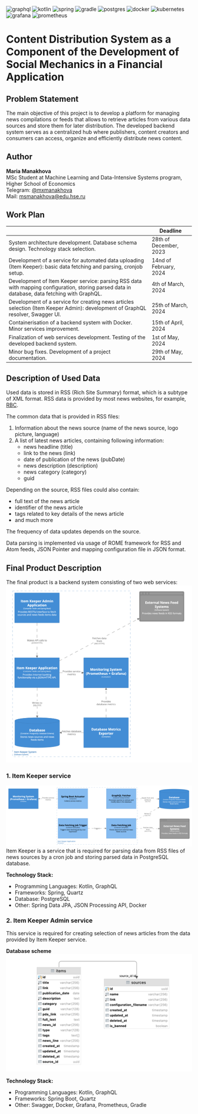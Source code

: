 ![graphql](https://img.shields.io/badge/GraphQl-E10098?style=for-the-badge&logo=graphql&logoColor=white) ![kotlin](https://img.shields.io/badge/kotlin-ff7a00?style=for-the-badge&logo=kotlin) ![spring](https://img.shields.io/badge/Spring-6DB33F?style=for-the-badge&logo=spring&logoColor=white) ![gradle](https://img.shields.io/badge/gradle-02303A?style=for-the-badge&logo=gradle&logoColor=white) ![postgres](https://img.shields.io/badge/PostgreSQL-316192?style=for-the-badge&logo=postgresql&logoColor=white) ![docker](https://img.shields.io/badge/Docker-2CA5E0?style=for-the-badge&logo=docker&logoColor=white) ![kubernetes](https://img.shields.io/badge/kubernetes-326ce5.svg?&style=for-the-badge&logo=kubernetes&logoColor=white) ![grafana](https://img.shields.io/badge/Grafana-F2F4F9?style=for-the-badge&logo=grafana&logoColor=orange&labelColor=F2F4F) ![prometheus](https://img.shields.io/badge/Prometheus-000000?style=for-the-badge&logo=prometheus&labelColor=000000)

# Content Distribution System as a Component of the Development of Social Mechanics in a Financial Application

## Problem Statement
The main objective of this project is to develop a platform for managing news compilations or feeds that allows to retrieve articles from various data sources and store them for later distribution. The developed backend system serves as a centralized hub where publishers, content creators and consumers can access, organize and efficiently distribute news content.

## Author
**Maria Manakhova**<br>
MSc Student at Machine Learning and Data-Intensive Systems program, Higher School of Economics<br>
Telegram: [@mxmanakhova](https://t.me/mxmanakhova)<br>
Mail: msmanakhova@edu.hse.ru

## Work Plan
|                                                                                                                                               | Deadline               |
|-----------------------------------------------------------------------------------------------------------------------------------------------|------------------------|
| System architecture development. Database schema design. Technology stack selection.                                                          | 28th of December, 2023 |
| Development of a service for automated data uploading (Item Keeper): basic data fetching and parsing, cronjob setup.                          | 14nd of February, 2024 |
| Development of Item Keeper service: parsing RSS data with mapping configuration, storing parsed data in database, data fetching with GraphQL. | 4th of March, 2024     |
| Development of a service for creating news articles selection (Item Keeper Admin): development of GraphQL resolver, Swagger UI.               | 25th of March, 2024    |
| Containerisation of a backend system with Docker. Minor services improvement.                                                                 | 15th of April, 2024    |
| Finalization of web services development. Testing of the developed backend system.                                                            | 1st of May, 2024       |
| Minor bug fixes. Development of a project documentation.                                                                                      | 29th of May, 2024     |


## Description of Used Data
Used data is stored in RSS (Rich Site Summary) format, which is a subtype of XML format. RSS data is provided by most news websites, for example, [RBC](http://static.feed.rbc.ru/rbc/logical/footer/news.rss).

The common data that is provided in RSS files:
1. Information about the news source (name of the news source, logo picture, language)
2. A list of latest news articles, containing following information:
   * news headline (title)
   * link to the news (link)
   * date of publication of the news (pubDate)
   * news description (description)
   * news category (category)
   * guid

Depending on the source, RSS files could also contain:
* full text of the news article
* identifier of the news article
* tags related to key details of the news article
* and much more

The frequency of data updates depends on the source.

Data parsing is implemented via usage of ROME framework for RSS and Atom feeds, JSON Pointer and mapping configuration file in JSON format.

## Final Product Description
The final product is a backend system consisting of two web services:
![Scheme](architecture_scheme.png)
### 1. Item Keeper service
![Scheme](item-keeper-architecture.png)
Item Keeper is a service that is required for parsing data from RSS files of news sources by a cron job and storing parsed data in PostgreSQL database.

**Technology Stack:**
* Programming Languages: Kotlin, GraphQL
* Frameworks: Spring, Quartz
* Database: PostgreSQL
* Other: Spring Data JPA, JSON Processing API, Docker

### 2. Item Keeper Admin service
This service is required for creating selection of news articles from the data provided by Item Keeper service.

**Database scheme**
![Scheme](database_scheme.png)

**Technology Stack:**
* Programming Languages: Kotlin, GraphQL
* Frameworks: Spring Boot, Quartz
* Other: Swagger, Docker, Grafana, Prometheus, Gradle
